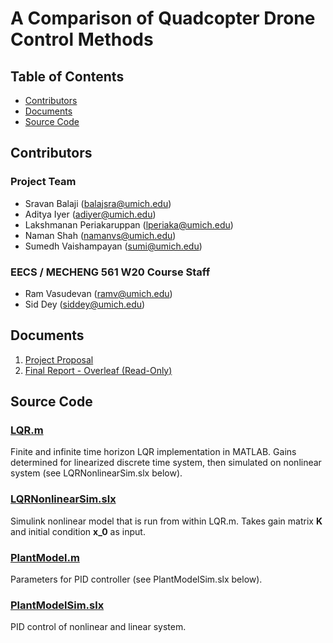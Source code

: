 # A Comparison of Quadcopter Drone Control Methods <!-- omit in toc -->

## Table of Contents <!-- omit in toc -->
- [Contributors](#contributors)
- [Documents](#documents)
- [Source Code](#source-code)

## Contributors

### Project Team <!-- omit in toc -->

- Sravan Balaji ([balajsra@umich.edu](mailto:balajsra@umich.edu))
- Aditya Iyer ([adiyer@umich.edu](mailto:adiyer@umich.edu))
- Lakshmanan Periakaruppan ([lperiaka@umich.edu](mailto:lperiaka@umich.edu))
- Naman Shah ([namanvs@umich.edu](mailto:namanvs@umich.edu))
- Sumedh Vaishampayan ([sumi@umich.edu](mailto:sumi@umich.edu))

### EECS / MECHENG 561 W20 Course Staff <!-- omit in toc -->

- Ram Vasudevan ([ramv@umich.edu](mailto:ramv@umich.edu))
- Sid Dey ([siddey@umich.edu](mailto:siddey@umich.edu))

## Documents

1. [Project Proposal](1.%20ME%20561%20Project%20Proposal.pdf)
2. [Final Report - Overleaf (Read-Only)](https://www.overleaf.com/read/kyjvdsxkfnmg)

## Source Code

### [LQR.m](https://github.com/ME-561-W20-Quadcopter-Project/Quadcopter-Control/blob/master/src/LQR.m) <!-- omit in toc -->

Finite and infinite time horizon LQR implementation in MATLAB. Gains determined for linearized discrete time system, then simulated on nonlinear system (see LQRNonlinearSim.slx below).

### [LQRNonlinearSim.slx](https://github.com/ME-561-W20-Quadcopter-Project/Quadcopter-Control/blob/master/src/LQRNonlinearSim.slx) <!-- omit in toc -->

Simulink nonlinear model that is run from within LQR.m. Takes gain matrix **K** and initial condition **x_0** as input.

### [PlantModel.m](https://github.com/ME-561-W20-Quadcopter-Project/Quadcopter-Control/blob/master/src/PlantModel.m) <!-- omit in toc -->

Parameters for PID controller (see PlantModelSim.slx below).

### [PlantModelSim.slx](https://github.com/ME-561-W20-Quadcopter-Project/Quadcopter-Control/blob/master/src/PlantModelSim.slx) <!-- omit in toc -->

PID control of nonlinear and linear system.
